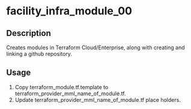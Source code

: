 # facility_infra_module_00

## Description

Creates modules in Terraform Cloud/Enterprise, along with creating and linking a github repository.

## Usage

1. Copy terraform_module.tf.template to terraform_provider_mml_name_of_module.tf.
2. Update terraform_provider_mml_name_of_module.tf place holders.
